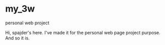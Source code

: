 # my_3w
personal web project

Hi, spajder's here. I've made it for the personal web page project purpose. And so it is.
